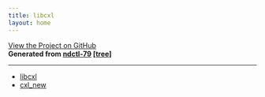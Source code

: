 ```yaml
---
title: libcxl
layout: home
---
```

[View the Project on GitHub](https://github.com/pmem/ndctl)  
**Generated from [ndctl-79](https://github.com/pmem/ndctl/releases/tag/v79) [[tree]](https://github.com/pmem/ndctl/tree/v79)**  

---

* [libcxl](libcxl)
* [cxl_new](cxl_new)
